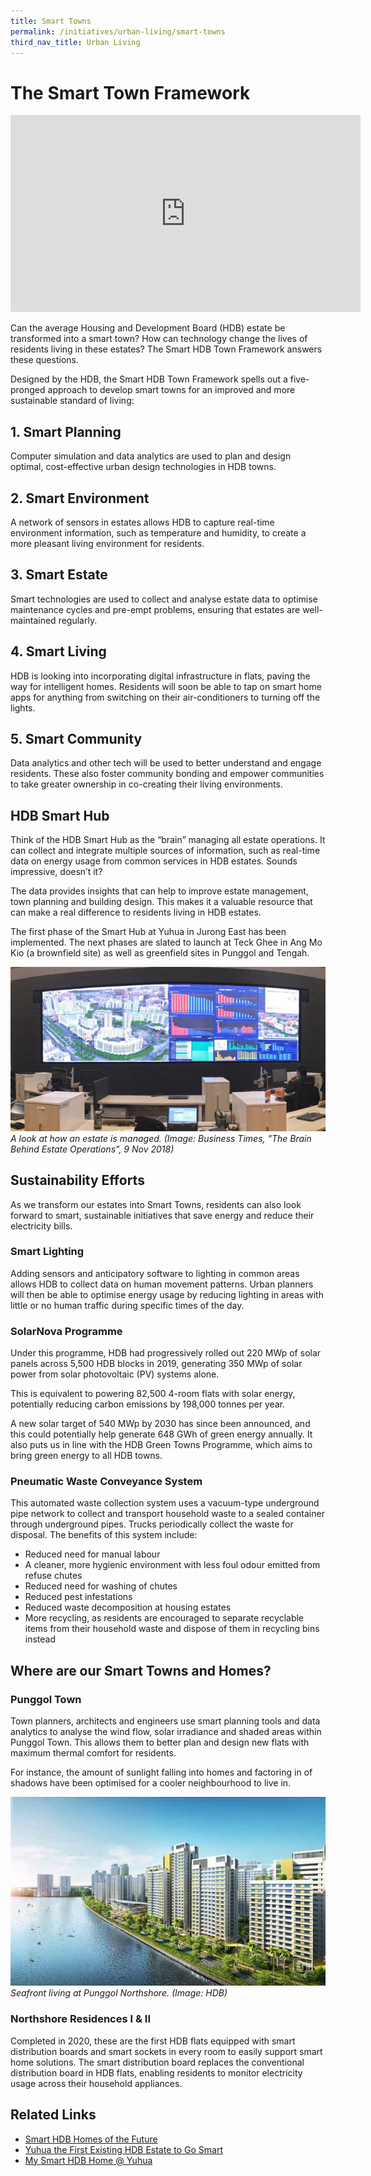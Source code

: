 ```yaml
---
title: Smart Towns
permalink: /initiatives/urban-living/smart-towns
third_nav_title: Urban Living
---
```

# The Smart Town Framework

<iframe allowfullscreen="" allow="accelerometer; autoplay; clipboard-write; encrypted-media; gyroscope; picture-in-picture" frameborder="0" src="https://www.youtube.com/embed/nvEQE84SK1g" height="315" width="560"></iframe>

Can the average Housing and Development Board (HDB) estate be transformed into a smart town? How can technology change the lives of residents living in these estates? The Smart HDB Town Framework answers these questions.

Designed by the HDB, the Smart HDB Town Framework spells out a five-pronged approach to develop smart towns for an improved and more sustainable standard of living:

## 1. Smart Planning

Computer simulation and data analytics are used to plan and design optimal, cost-effective urban design technologies in HDB towns.

## 2. Smart Environment

A network of sensors in estates allows HDB to capture real-time environment information, such as temperature and humidity, to create a more pleasant living environment for residents.

## 3. Smart Estate

Smart technologies are used to collect and analyse estate data to optimise maintenance cycles and pre-empt problems, ensuring that estates are well-maintained regularly.

## 4. Smart Living

HDB is looking into incorporating digital infrastructure in flats, paving the way for intelligent homes. Residents will soon be able to tap on smart home apps for anything from switching on their air-conditioners to turning off the lights.

## 5. Smart Community

Data analytics and other tech will be used to better understand and engage residents. These also foster community bonding and empower communities to take greater ownership in co-creating their living environments.

## HDB Smart Hub

Think of the HDB Smart Hub as the “brain” managing all estate operations. It can collect and integrate multiple sources of information, such as real-time data on energy usage from common services in HDB estates. Sounds impressive, doesn’t it?

The data provides insights that can help to improve estate management, town planning and building design. This makes it a valuable resource that can make a real difference to residents living in HDB estates.

The first phase of the Smart Hub at Yuhua in Jurong East has been implemented. The next phases are slated to launch at Teck Ghee in Ang Mo Kio (a brownfield site) as well as greenfield sites in Punggol and Tengah.

![Peek into the estate operations](/images/initiatives/estate-operations.jpeg)
*A look at how an estate is  managed.  (Image: Business Times, "The Brain Behind Estate Operations", 9 Nov 2018)*

## Sustainability Efforts

As we transform our estates into Smart Towns, residents can also look forward to smart, sustainable initiatives that save energy and reduce their electricity bills.

### Smart Lighting

Adding sensors and anticipatory software to lighting in common areas allows HDB to collect data on human movement patterns. Urban planners will then be able to optimise energy usage by reducing lighting in areas with little or no human traffic during specific times of the day.

### SolarNova Programme

Under this programme, HDB had progressively rolled out 220 MWp of solar panels across 5,500 HDB blocks in 2019, generating 350 MWp of solar power from solar photovoltaic (PV) systems alone.

This is equivalent to powering 82,500 4-room flats with solar energy, potentially reducing carbon emissions by 198,000 tonnes per year.

A new solar target of 540 MWp by 2030 has since been announced, and this could potentially help generate 648 GWh of green energy annually. It also puts us in line with the HDB Green Towns Programme, which aims to bring green energy to all HDB towns.

### Pneumatic Waste Conveyance System

This automated waste collection system uses a vacuum-type underground pipe network to collect and transport household waste to a sealed container through underground pipes. Trucks periodically collect the waste for disposal. The benefits of this system include:

* Reduced need for manual labour
* A cleaner, more hygienic environment with less foul odour emitted from refuse chutes
* Reduced need for washing of chutes
* Reduced pest infestations
* Reduced waste decomposition at housing estates
* More recycling, as residents are encouraged to separate recyclable items from their household waste and dispose of them in recycling bins instead

## Where are our Smart Towns and Homes?

### Punggol Town

Town planners, architects and engineers use smart planning tools and data analytics to analyse the wind flow, solar irradiance and shaded areas within Punggol Town. This allows them to better plan and design new flats with maximum thermal comfort for residents.

For instance, the amount of sunlight falling into homes and factoring in of shadows have been optimised for a cooler neighbourhood to live in.

![Punggol Northshore Seafront Living](/images/initiatives/smart-nation-punggol-northshore.jpg)
*Seafront living at Punggol Northshore. (Image: HDB)*

### Northshore Residences I &amp; II

Completed in 2020, these are the first HDB flats equipped with smart distribution boards and smart sockets in every room to easily support smart home solutions. The smart distribution board replaces the conventional distribution board in HDB flats, enabling residents to monitor electricity usage across their household appliances.


## Related Links
* <a href="http://www20.hdb.gov.sg/fi10/fi10296p.nsf/PressReleases/F93B15F80588397748257D500009CE6C?OpenDocument">Smart HDB Homes of the Future</a>
* <a href="http://www.hdb.gov.sg/cs/infoweb/press-release/yuhua-the-first-existing-hdb-estate-to-go-smart">Yuhua the First Existing HDB Estate to Go Smart</a>
* <a href="http://www.hdb.gov.sg/cs/infoweb/about-us/our-role/smart-and-sustainable-living/smart-hdb-town-page/hdb-smart-home-exhibition">My Smart HDB Home @ Yuhua</a>